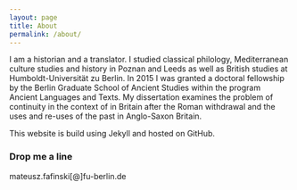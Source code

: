 ```yaml
---
layout: page
title: About
permalink: /about/
---
```


I am a historian and a translator. I studied classical philology, Mediterranean culture studies and history in Poznan and Leeds as well as British studies at Humboldt-Universität zu Berlin. In 2015 I was granted a doctoral fellowship by the Berlin Graduate School of Ancient Studies within the program Ancient Languages and Texts. My dissertation examines the problem of continuity in the context of in Britain after the Roman withdrawal and the uses and re-uses of the past in Anglo-Saxon Britain.

This website is build using Jekyll and hosted on GitHub.

### Drop me a line

mateusz.fafinski[@]fu-berlin.de

